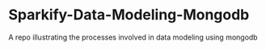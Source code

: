 # Sparkify-Data-Modeling-Mongodb
A repo illustrating the processes involved in data modeling using mongodb
